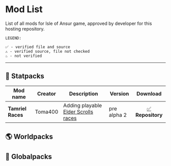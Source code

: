 # Mod List
List of all mods for Isle of Ansur game, approved by developer for this hosting repository.
```
LEGEND:

✅ - verified file and source
⚠️ - verified source, file not checked
♨️ - not verified
```

---
## 📜 Statpacks

| Mod name          | Creator | Description                                                                | Version     |                                                       Download                                                        | 
|-------------------|---------|----------------------------------------------------------------------------|-------------|:---------------------------------------------------------------------------------------------------------------------:|
 | **Tamriel Races** | Toma400 | Adding playable [Elder Scrolls races](https://en.uesp.net/wiki/Lore:Races) | pre alpha 2 | [✅️](https://github.com/Toma400/Isle_of_Ansur_Mods_Repository/raw/library/Statpacks/tamriel_races.zip) **Repository** |

## 🌎 Worldpacks

## 🎇 Globalpacks
